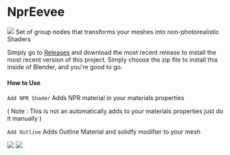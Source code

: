 # NprEevee

![](https://imgur.com/zOT23Hr.png)
Set of group nodes that transforms your meshes into non-photorealistic Shaders

Simply go to [Releases]() and download the most recent release to install the most recent version of this project. 
Simply choose the zip file to install this inside of Blender, and you're good to go.

#### How to Use

`Add NPR Shader` Adds NPR material in your materials properties 

( Note : This is not an automatically adds to your materials properties just do it manually )

`Add Outline` Adds Outline Material and solidfy modifier to your mesh

![](https://imgur.com/rhAhITn.png)
![](https://imgur.com/DDLfxmk.png)
